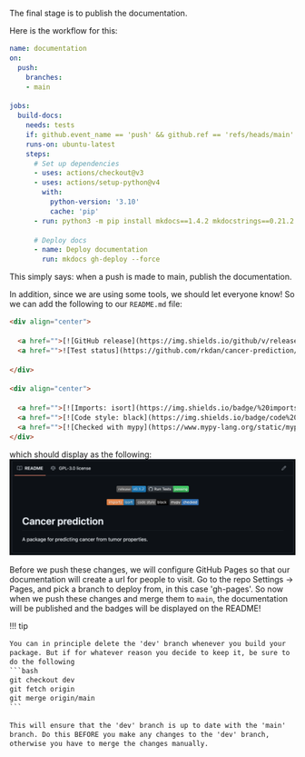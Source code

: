 The final stage is to publish the documentation.

Here is the workflow for this:
```yaml
name: documentation
on:
  push:
    branches:
    - main

jobs:
  build-docs:
    needs: tests
    if: github.event_name == 'push' && github.ref == 'refs/heads/main'
    runs-on: ubuntu-latest
    steps:
      # Set up dependencies
      - uses: actions/checkout@v3
      - uses: actions/setup-python@v4
        with:
          python-version: '3.10'
          cache: 'pip'
      - run: python3 -m pip install mkdocs==1.4.2 mkdocstrings==0.21.2 "mkdocstrings[python]>=0.18"

      # Deploy docs
      - name: Deploy documentation
        run: mkdocs gh-deploy --force
```

This simply says: when a push is made to main, publish the documentation.

In addition, since we are using some tools, we should let everyone know! So we can add the following to our `README.md` file:
```html
<div align="center">

  <a href="">[![GitHub release](https://img.shields.io/github/v/release/rkdan/cancer-prediction?include_prereleases)](https://GitHub.com/rkdan/cancer-prediction/releases)</a>
  <a href="">![Test status](https://github.com/rkdan/cancer-prediction/actions/workflows/tests.yml/badge.svg?branch=dev)</a>

</div>

<div align="center">

  <a href="">[![Imports: isort](https://img.shields.io/badge/%20imports-isort-%231674b1?style=flat&labelColor=ef8336)](https://pycqa.github.io/isort/)</a>
  <a href="">[![Code style: black](https://img.shields.io/badge/code%20style-black-000000.svg)](https://github.com/psf/black)</a>
  <a href="">[![Checked with mypy](https://www.mypy-lang.org/static/mypy_badge.svg)](https://mypy-lang.org/)</a>
</div>
```

which should display as the following:
![](../imgs/badges.png)

Before we push these changes, we will configure GitHub Pages so that our documentation will create a url for people to visit. Go to the repo Settings -> Pages, and pick a branch to deploy from, in this case 'gh-pages'. So now when we push these changes and merge them to `main`, the documentation will be published and the badges will be displayed on the README!

!!! tip

    You can in principle delete the 'dev' branch whenever you build your package. But if for whatever reason you decide to keep it, be sure to do the following
    ```bash
    git checkout dev
    git fetch origin
    git merge origin/main
    ```

    This will ensure that the 'dev' branch is up to date with the 'main' branch. Do this BEFORE you make any changes to the 'dev' branch, otherwise you have to merge the changes manually.